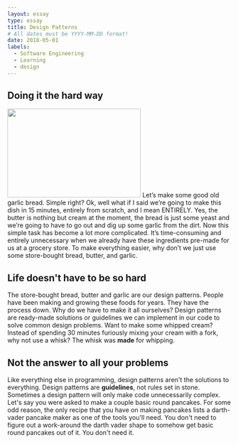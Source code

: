 ```yaml
---
layout: essay
type: essay
title: Design Patterns
# All dates must be YYYY-MM-DD format!
date: 2018-05-01
labels:
  - Software Engineering
  - Learning
  - design
---
```



## Doing it the hard way
<img src="https://akns-images.eonline.com/eol_images/Entire_Site/2017113/rs_640x360-170213194254-the_bachelor-6_33_52_pm_-_6_34_02_pm-2017-02-13.gif?fit=inside|900:auto&output-quality=90" width="300" height="200" />
Let’s make some good old garlic bread. Simple right? Ok, well what if I said we’re going to make this dish in 15 minutes, entirely from scratch, and I mean ENTIRELY. Yes, the butter is nothing but cream at the moment, the bread is just some yeast and we’re going to have to go out and dig up some garlic from the dirt. Now this simple task has become a lot more complicated. It’s time-consuming and entirely unnecessary when we already have these ingredients pre-made for us at a grocery store. To make everything easier, why don’t we just use some store-bought bread, butter, and garlic. 

## Life doesn't have to be so hard 
The store-bought bread, butter and garlic are our design patterns. People have been making and growing these foods for years. They have the process down. Why do we have to make it all ourselves? Design patterns are ready-made solutions or guidelines we can implement in our code to solve common design problems. Want to make some whipped cream? Instead of spending 30 minutes furiously mixing your cream with a fork, why not use a whisk? The whisk was **made** for whipping. 

## Not the answer to all your problems
Like everything else in programming, design patterns aren't the solutions to everything. Design patterns are **guidelines**, not rules set in stone. Sometimes a design pattern will only make code unnecessarily complex. Let's say you were asked to make a couple basic round pancakes. For some odd reason, the only recipe that you have on making pancakes lists a darth-vader pancake maker as one of the tools you'll need. You don't need to figure out a work-around the darth vader shape to somehow get basic round pancakes out of it. You don't need it. 
